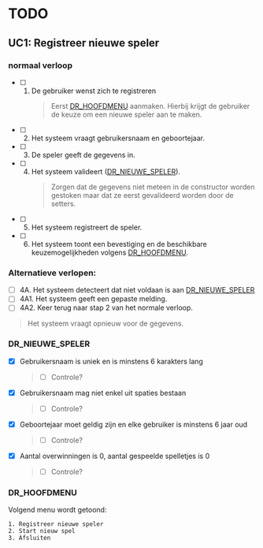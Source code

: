 # TODO

## UC1: Registreer nieuwe speler

### normaal verloop

- [ ] 1. De gebruiker wenst zich te registreren
     > Eerst [DR_HOOFDMENU](#dr_hoofdmenu) aanmaken. Hierbij krijgt de gebruiker de keuze om een nieuwe speler aan te maken.

- [ ] 2. Het systeem vraagt gebruikersnaam en geboortejaar.
- [ ] 3. De speler geeft de gegevens in.
- [ ] 4. Het systeem valideert ([DR_NIEUWE_SPELER](#dr_nieuwe_speler)).
     > Zorgen dat de gegevens niet meteen in de constructor worden gestoken maar dat ze eerst gevalideerd worden door de setters.

- [ ] 5. Het systeem registreert de speler.
- [ ] 6.  Het systeem toont een bevestiging en de beschikbare keuzemogelijkheden volgens
      [DR_HOOFDMENU](#dr_hoofdmenu).

### Alternatieve verlopen:

- [ ] 4A. Het systeem detecteert dat niet voldaan is aan [DR_NIEUWE_SPELER](#dr_nieuwe_speler)
- [ ] 4A1. Het systeem geeft een gepaste melding.
- [ ] 4A2. Keer terug naar stap 2 van het normale verloop.
> Het systeem vraagt opnieuw voor de gegevens.

### DR_NIEUWE_SPELER

- [x] Gebruikersnaam is uniek en is minstens 6 karakters lang
  > - [ ] Controle?
- [x] Gebruikersnaam mag niet enkel uit spaties bestaan
  > - [ ] Controle?
- [x] Geboortejaar moet geldig zijn en elke gebruiker is minstens 6 jaar oud
  > - [ ] Controle?
- [x] Aantal overwinningen is 0, aantal gespeelde spelletjes is 0
  > - [ ] Controle?

### DR_HOOFDMENU

Volgend menu wordt getoond:

```
1. Registreer nieuwe speler
2. Start nieuw spel
3. Afsluiten
```

